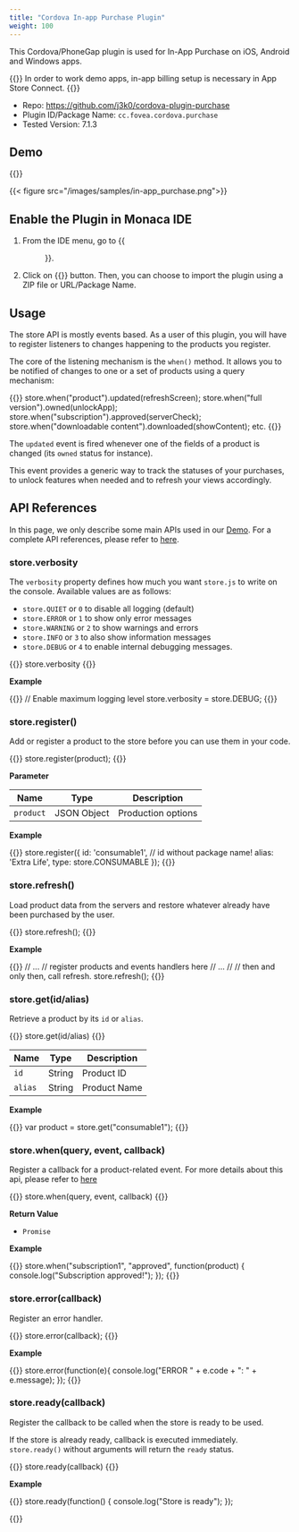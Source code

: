 ```yaml
---
title: "Cordova In-app Purchase Plugin"
weight: 100
---
```


This Cordova/PhoneGap plugin is used for In-App Purchase on iOS, Android and Windows apps.

{{<note>}}
    In order to work demo apps, in-app billing setup is necessary in App Store Connect.
{{</note>}}


- Repo: https://github.com/j3k0/cordova-plugin-purchase
- Plugin ID/Package Name: `cc.fovea.cordova.purchase`
- Tested Version: 7.1.3

## Demo 

{{<import pid="5ac6e55ee788855e368b4567" title="In-app Purchase Plugin Demo">}}

{{< figure src="/images/samples/in-app_purchase.png">}}

## Enable the Plugin in Monaca IDE

1.  From the IDE menu, go to {{<menu menu1="Config" menu2="Manage Cordova Plugins">}}.

2.  Click on {{<guilabel name="Import Cordova Plugin">}} button. Then, you can choose to import the plugin using a ZIP file or URL/Package Name. 

## Usage

The store API is mostly events based. As a user of this plugin, you will have to register listeners to changes happening to the products you register.

The core of the listening mechanism is the `when()` method. It allows you to be notified of changes to one or a set of products using a query mechanism:

{{<highlight javascript>}}
store.when("product").updated(refreshScreen);
store.when("full version").owned(unlockApp);
store.when("subscription").approved(serverCheck);
store.when("downloadable content").downloaded(showContent);
etc.
{{</highlight>}}

The `updated` event is fired whenever one of the fields of a product is changed (its `owned` status for instance).

This event provides a generic way to track the statuses of your purchases, to unlock features when needed and to refresh your views accordingly.

## API References

In this page, we only describe some main APIs used in our [Demo](https://monaca.mobi/directimport?pid=5ac6e55ee788855e368b4567). For a complete API references, please refer to [here](https://github.com/j3k0/cordova-plugin-purchase).

### store.verbosity

The `verbosity` property defines how much you want `store.js` to write on the console. Available values are as follows:

- `store.QUIET` or `0` to disable all logging (default)
- `store.ERROR` or `1` to show only error messages
- `store.WARNING` or `2` to show warnings and errors
- `store.INFO` or `3` to also show information messages
- `store.DEBUG` or `4` to enable internal debugging messages.

{{<highlight javascript>}}
store.verbosity
{{</highlight>}}

**Example**

{{<highlight javascript>}}
// Enable maximum logging level
store.verbosity = store.DEBUG;
{{</highlight>}}

### store.register()

Add or register a product to the store before you can use them in your code.

{{<highlight javascript>}}
store.register(product);
{{</highlight>}}

**Parameter**

Name | Type | Description
-----|------|-------------
`product` | JSON Object | Production options

**Example**

{{<highlight javascript>}}
store.register({
    id:    'consumable1', // id without package name!
    alias: 'Extra Life',
    type:   store.CONSUMABLE
});
{{</highlight>}}

### store.refresh()

Load product data from the servers and restore whatever already have been purchased by the user.

{{<highlight javascript>}}
store.refresh();
{{</highlight>}}

**Example**

{{<highlight javascript>}}
// ...
// register products and events handlers here
// ...
//
// then and only then, call refresh.
store.refresh();
{{</highlight>}}

### store.get(id/alias)

Retrieve a product by its `id` or `alias`.

{{<highlight javascript>}}
store.get(id/alias)
{{</highlight>}}

Name | Type | Description
-----|------|-------------
`id` | String | Product ID 
`alias` | String | Product Name

**Example**

{{<highlight javascript>}}
var product = store.get("consumable1");
{{</highlight>}}

### store.when(query, event, callback)

Register a callback for a product-related event. For more details about this api, please refer to [here](https://github.com/j3k0/cordova-plugin-purchase/blob/master/doc/api.md#storewhenquery)

{{<highlight javascript>}}
store.when(query, event, callback)
{{</highlight>}}

**Return Value**

- `Promise`

**Example**

{{<highlight javascript>}}
store.when("subscription1", "approved", function(product) { 
    console.log("Subscription approved!");
});
{{</highlight>}}

### store.error(callback)

Register an error handler.

{{<highlight javascript>}}
store.error(callback);
{{</highlight>}}

**Example**

{{<highlight javascript>}}
store.error(function(e){
    console.log("ERROR " + e.code + ": " + e.message);
});
{{</highlight>}}


### store.ready(callback)

Register the callback to be called when the store is ready to be used.

If the store is already ready, callback is executed immediately. `store.ready()` without arguments will return the `ready` status.

{{<highlight javascript>}}
store.ready(callback)
{{</highlight>}}

**Example**

{{<highlight javascript>}}
store.ready(function() {
    console.log("Store is ready");
});

{{</highlight>}}


